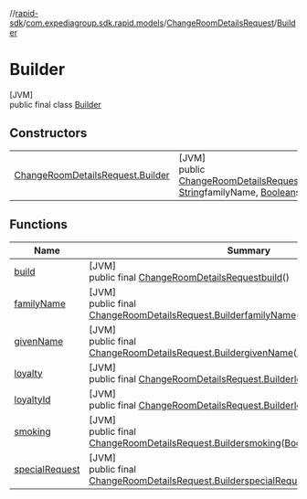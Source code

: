 //[rapid-sdk](../../../../index.md)/[com.expediagroup.sdk.rapid.models](../../index.md)/[ChangeRoomDetailsRequest](../index.md)/[Builder](index.md)

# Builder

[JVM]\
public final class [Builder](index.md)

## Constructors

| | |
|---|---|
| [ChangeRoomDetailsRequest.Builder](-change-room-details-request.-builder.md) | [JVM]<br>public [ChangeRoomDetailsRequest.Builder](index.md)[ChangeRoomDetailsRequest.Builder](-change-room-details-request.-builder.md)([String](https://docs.oracle.com/javase/8/docs/api/java/lang/String.html)givenName, [String](https://docs.oracle.com/javase/8/docs/api/java/lang/String.html)familyName, [Boolean](https://docs.oracle.com/javase/8/docs/api/java/lang/Boolean.html)smoking, [String](https://docs.oracle.com/javase/8/docs/api/java/lang/String.html)specialRequest, [String](https://docs.oracle.com/javase/8/docs/api/java/lang/String.html)loyaltyId, [Loyalty](../../-loyalty/index.md)loyalty) |

## Functions

| Name | Summary |
|---|---|
| [build](build.md) | [JVM]<br>public final [ChangeRoomDetailsRequest](../index.md)[build](build.md)() |
| [familyName](family-name.md) | [JVM]<br>public final [ChangeRoomDetailsRequest.Builder](index.md)[familyName](family-name.md)([String](https://docs.oracle.com/javase/8/docs/api/java/lang/String.html)familyName) |
| [givenName](given-name.md) | [JVM]<br>public final [ChangeRoomDetailsRequest.Builder](index.md)[givenName](given-name.md)([String](https://docs.oracle.com/javase/8/docs/api/java/lang/String.html)givenName) |
| [loyalty](loyalty.md) | [JVM]<br>public final [ChangeRoomDetailsRequest.Builder](index.md)[loyalty](loyalty.md)([Loyalty](../../-loyalty/index.md)loyalty) |
| [loyaltyId](loyalty-id.md) | [JVM]<br>public final [ChangeRoomDetailsRequest.Builder](index.md)[loyaltyId](loyalty-id.md)([String](https://docs.oracle.com/javase/8/docs/api/java/lang/String.html)loyaltyId) |
| [smoking](smoking.md) | [JVM]<br>public final [ChangeRoomDetailsRequest.Builder](index.md)[smoking](smoking.md)([Boolean](https://docs.oracle.com/javase/8/docs/api/java/lang/Boolean.html)smoking) |
| [specialRequest](special-request.md) | [JVM]<br>public final [ChangeRoomDetailsRequest.Builder](index.md)[specialRequest](special-request.md)([String](https://docs.oracle.com/javase/8/docs/api/java/lang/String.html)specialRequest) |
